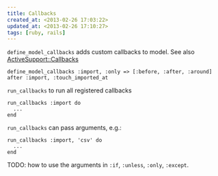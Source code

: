 ```yaml
---
title: Callbacks
created_at: <2013-02-26 17:03:22>
updated_at: <2013-02-26 17:10:27>
tags: [ruby, rails]
---
```



`define_model_callbacks` adds custom callbacks to model. See also
[ActiveSupport::Callbacks][0]

    define_model_callbacks :import, :only => [:before, :after, :around]
    after :import, :touch_imported_at

`run_callbacks` to run all registered callbacks

    run_callbacks :import do
      ...
    end
    
`run_callbacks` can pass arguments, e.g.:

    run_callbacks :import, 'csv' do
      ...
    end
    
TODO: how to use the arguments in `:if`, `:unless`, `:only`, `:except`.
    
[0]: http://api.rubyonrails.org/classes/ActiveSupport/Callbacks.html
